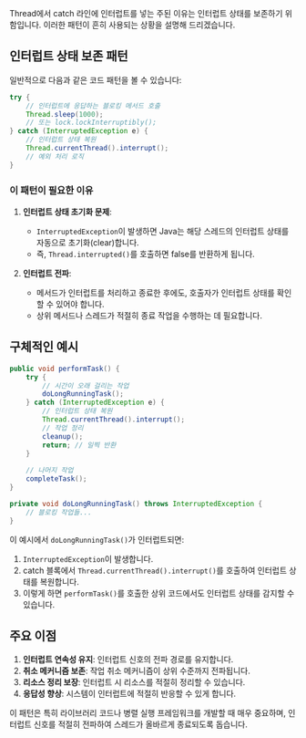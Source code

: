 Thread에서 catch 라인에 인터럽트를 넣는 주된 이유는 인터럽트 상태를 보존하기 위함입니다. 이러한 패턴이 흔히 사용되는 상황을 설명해 드리겠습니다.

## 인터럽트 상태 보존 패턴

일반적으로 다음과 같은 코드 패턴을 볼 수 있습니다:

```java
try {
    // 인터럽트에 응답하는 블로킹 메서드 호출
    Thread.sleep(1000);
    // 또는 lock.lockInterruptibly();
} catch (InterruptedException e) {
    // 인터럽트 상태 복원
    Thread.currentThread().interrupt();
    // 예외 처리 로직
}
```

### 이 패턴이 필요한 이유

1. **인터럽트 상태 초기화 문제**:
    - `InterruptedException`이 발생하면 Java는 해당 스레드의 인터럽트 상태를 자동으로 초기화(clear)합니다.
    - 즉, `Thread.interrupted()`를 호출하면 false를 반환하게 됩니다.

2. **인터럽트 전파**:
    - 메서드가 인터럽트를 처리하고 종료한 후에도, 호출자가 인터럽트 상태를 확인할 수 있어야 합니다.
    - 상위 메서드나 스레드가 적절히 종료 작업을 수행하는 데 필요합니다.

## 구체적인 예시

```java
public void performTask() {
    try {
        // 시간이 오래 걸리는 작업
        doLongRunningTask();
    } catch (InterruptedException e) {
        // 인터럽트 상태 복원
        Thread.currentThread().interrupt();
        // 작업 정리
        cleanup();
        return; // 일찍 반환
    }
    
    // 나머지 작업
    completeTask();
}

private void doLongRunningTask() throws InterruptedException {
    // 블로킹 작업들...
}
```

이 예시에서 `doLongRunningTask()`가 인터럽트되면:
1. `InterruptedException`이 발생합니다.
2. catch 블록에서 `Thread.currentThread().interrupt()`를 호출하여 인터럽트 상태를 복원합니다.
3. 이렇게 하면 `performTask()`를 호출한 상위 코드에서도 인터럽트 상태를 감지할 수 있습니다.

## 주요 이점

1. **인터럽트 연속성 유지**: 인터럽트 신호의 전파 경로를 유지합니다.
2. **취소 메커니즘 보존**: 작업 취소 메커니즘이 상위 수준까지 전파됩니다.
3. **리소스 정리 보장**: 인터럽트 시 리소스를 적절히 정리할 수 있습니다.
4. **응답성 향상**: 시스템이 인터럽트에 적절히 반응할 수 있게 합니다.

이 패턴은 특히 라이브러리 코드나 병렬 실행 프레임워크를 개발할 때 매우 중요하며, 인터럽트 신호를 적절히 전파하여 스레드가 올바르게 종료되도록 돕습니다.
